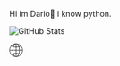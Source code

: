 Hi im Dario👋
i know python.

![GitHub Stats](https://github-readme-stats.vercel.app/api?username=DarioStar999&theme=radical)

 <a href="https://github.com/DarioStar999" target="_self"> 
   <img src="globe.png" alt="WEBSITE" border="0"/> 
</a>


